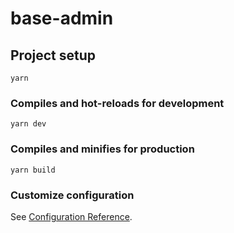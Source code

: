 # base-admin

## Project setup

```
yarn
```

### Compiles and hot-reloads for development

```
yarn dev
```

### Compiles and minifies for production

```
yarn build
```

### Customize configuration

See [Configuration Reference](https://cli.vuejs.org/config/).
